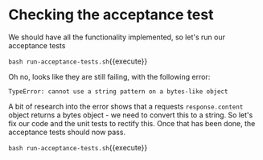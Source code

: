 Checking the acceptance test
============================

We should have all the functionality implemented, so let's run our acceptance tests

`bash run-acceptance-tests.sh`{{execute}}

Oh no, looks like they are still failing, with the following error:

`TypeError: cannot use a string pattern on a bytes-like object`

A bit of research into the error shows that a requests `response.content` object
returns a bytes object - we need to convert this to a string.  So let's fix our code
and the unit tests to rectify this.  Once that has been done, the acceptance tests should
now pass.

`bash run-acceptance-tests.sh`{{execute}}